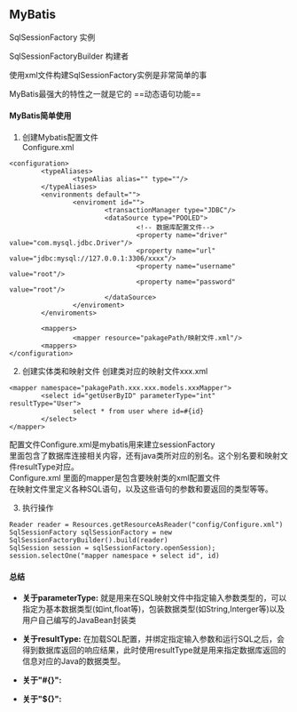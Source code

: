 ## MyBatis

SqlSessionFactory 实例   

SqlSessionFactoryBuilder 构建者   

使用xml文件构建SqlSessionFactory实例是非常简单的事

MyBatis最强大的特性之一就是它的 ==动态语句功能==


#### MyBatis简单使用

1. 创建Mybatis配置文件   
  Configure.xml
  ```
  <configuration>
          <typeAliases>
                  <typeAlias alias="" type=""/>
          </typeAliases>
          <environments default="">
                  <enviroment id="">
                          <transactionManager type="JDBC"/>
                          <dataSource type="POOLED">
                                  <!-- 数据库配置文件-->
                                  <property name="driver" value="com.mysql.jdbc.Driver"/>
                                  <property name="url" value="jdbc:mysql://127.0.0.1:3306/xxxx"/>
                                  <property name="username" value="root"/>
                                  <property name="password" value="root"/>
                          </dataSource>
                  </enviroment>
          </enviroments>

          <mappers>
                  <mapper resource="pakagePath/映射文件.xml"/>
          <mappers>
  </configuration>
  ```

  2. 创建实体类和映射文件
  创建类对应的映射文件xxx.xml
  ```
  <mapper namespace="pakagePath.xxx.xxx.models.xxxMapper">
          <select id="getUserByID" parameterType="int" resultType="User">
                  select * from user where id=#{id}
          </select>
  </mapper>
  ```

  配置文件Configure.xml是mybatis用来建立sessionFactory    
  里面包含了数据库连接相关内容，还有java类所对应的别名。这个别名要和映射文件resultType对应。   
  Configure.xml 里面的mapper是包含要映射类的xml配置文件   
  在映射文件里定义各种SQL语句，以及这些语句的参数和要返回的类型等等。   

  3. 执行操作

  `Reader reader = Resources.getResourceAsReader("config/Configure.xml")`   
  `SqlSessionFactory sqlSessionFactory = new SqlSessionFactoryBuilder().build(reader)`   
  `SqlSession session = sqlSessionFactory.openSession);`   
  `session.selectOne("mapper namespace + select id", id)`     

  #### 总结

* **关于parameterType:** 就是用来在SQL映射文件中指定输入参数类型的，可以指定为基本数据类型(如int,float等)，包装数据类型(如String,Interger等)以及用户自己编写的JavaBean封装类   
* **关于resultType:** 在加载SQL配置，并绑定指定输入参数和运行SQL之后，会得到数据库返回的响应结果，此时使用resultType就是用来指定数据库返回的信息对应的Java的数据类型。  
* **关于"#{}":**

* **关于"${}":**
